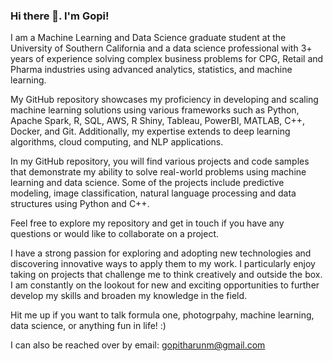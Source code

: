 ### Hi there 👋. I'm Gopi!

I am a Machine Learning and Data Science graduate student at the University of Southern California and a data science professional with 3+ years of experience solving complex business problems for CPG, Retail and Pharma industries using advanced analytics, statistics, and machine learning.

My GitHub repository showcases my proficiency in developing and scaling machine learning solutions using various frameworks such as Python, Apache Spark, R, SQL, AWS, R Shiny, Tableau, PowerBI, MATLAB, C++, Docker, and Git. Additionally, my expertise extends to deep learning algorithms, cloud computing, and NLP applications.

In my GitHub repository, you will find various projects and code samples that demonstrate my ability to solve real-world problems using machine learning and data science. Some of the projects include  predictive modeling, image classification, natural language processing and data structures using Python and C++. 

Feel free to explore my repository and get in touch if you have any questions or would like to collaborate on a project.

I have a strong passion for exploring and adopting new technologies and discovering innovative ways to apply them to my work. I particularly enjoy taking on projects that challenge me to think creatively and outside the box. I am constantly on the lookout for new and exciting opportunities to further develop my skills and broaden my knowledge in the field.

Hit me up if you want to talk formula one, photogrpahy, machine learning, data science, or anything fun in life! :)

I can also be reached over by email: gopitharunm@gmail.com

